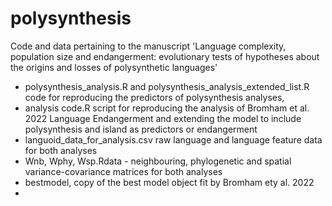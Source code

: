 # polysynthesis
Code and data pertaining to the manuscript 'Language complexity, population size and endangerment: evolutionary tests of hypotheses about the origins and losses of polysynthetic languages'


- polysynthesis_analysis.R and polysynthesis_analysis_extended_list.R code for reproducing the predictors of polysynthesis analyses,
- analysis code.R script for reproducing the analysis of Bromham et al. 2022 Language Endangerment and extending the model to include polysynthesis and island as predictors or endangerment
- languoid_data_for_analysis.csv raw language and language feature data for both analyses
- Wnb, Wphy, Wsp.Rdata - neighbouring, phylogenetic and spatial variance-covariance matrices for both analyses
- bestmodel, copy of the best model object fit by Bromham ety al. 2022
- 
